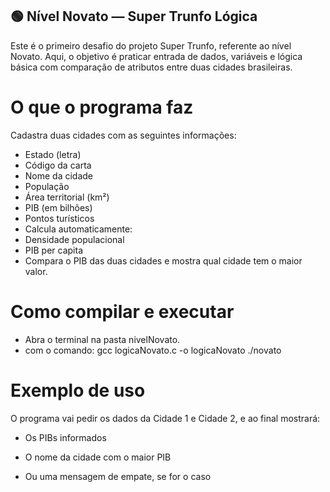 ## 🟢 Nível Novato — Super Trunfo Lógica

Este é o primeiro desafio do projeto Super Trunfo, referente ao nível Novato. Aqui, o objetivo é praticar entrada de dados, variáveis e lógica básica com comparação de atributos entre duas cidades brasileiras.

# O que o programa faz
Cadastra duas cidades com as seguintes informações:

- Estado (letra)
- Código da carta
- Nome da cidade
- População
- Área territorial (km²)
- PIB (em bilhões)
- Pontos turísticos
- Calcula automaticamente:
- Densidade populacional
- PIB per capita
- Compara o PIB das duas cidades e mostra qual cidade tem o maior valor.

# Como compilar e executar
- Abra o terminal na pasta nivelNovato.
- com o comando: 
gcc logicaNovato.c -o logicaNovato
./novato

# Exemplo de uso
O programa vai pedir os dados da Cidade 1 e Cidade 2, e ao final mostrará:

- Os PIBs informados

- O nome da cidade com o maior PIB

- Ou uma mensagem de empate, se for o caso